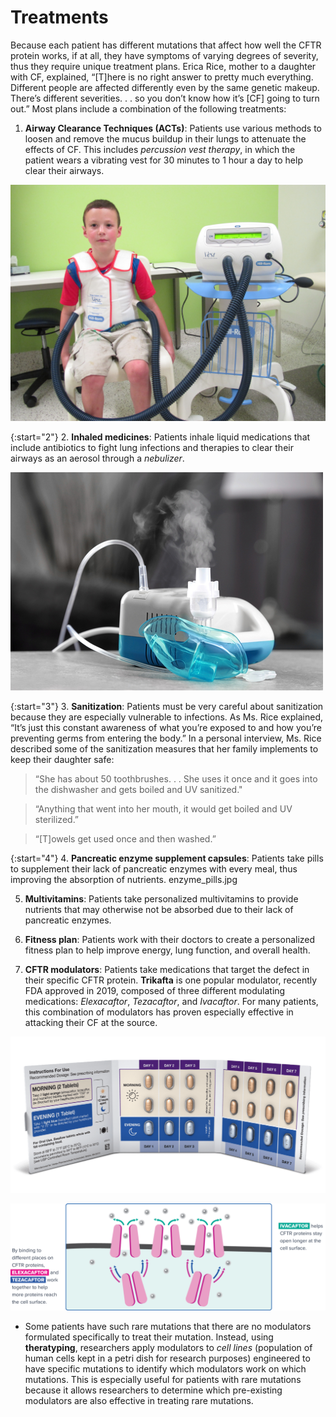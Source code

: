 # Treatments

Because each patient has different mutations that affect how well the CFTR protein works, if at all, they have symptoms of varying degrees of severity, thus they require unique treatment plans. Erica Rice, mother to a daughter with CF, explained, “[T]here is no right answer to pretty much everything. Different people are affected differently even by the same genetic makeup. There’s different severities. . . so you don’t know how it’s [CF] going to turn out.” Most plans include a combination of the following treatments: 

1. **Airway Clearance Techniques (ACTs)**: Patients use various methods to loosen and remove the mucus buildup in their lungs to attenuate the effects of CF. This includes _percussion vest therapy_, in which the patient wears a vibrating vest for 30 minutes to 1 hour a day to help clear their airways. 

![Percussion vest](img/percussion_vest.jpg)

{:start="2"}
2. **Inhaled medicines**: Patients inhale liquid medications that include antibiotics to fight lung infections and therapies to clear their airways as an aerosol through a _nebulizer_.

![Nebulizer](img/nebulizer.jpg)

{:start="3"}
3. **Sanitization**: Patients must be very careful about sanitization because they are especially vulnerable to infections. As Ms. Rice explained, “It’s just this constant awareness of what you’re exposed to and how you’re preventing germs from entering the body.” In a personal interview, Ms. Rice described some of the sanitization measures that her family implements to keep their daughter safe:

> “She has about 50 toothbrushes. . . She uses it once and it goes into the dishwasher and gets boiled and UV sanitized."

> “Anything that went into her mouth, it would get boiled and UV sterilized.”

> “[T]owels get used once and then washed.”

{:start="4"}
4. **Pancreatic enzyme supplement capsules**: Patients take pills to supplement their lack of pancreatic enzymes with every meal, thus improving the absorption of nutrients.
enzyme_pills.jpg

5. **Multivitamins**: Patients take personalized multivitamins to provide nutrients that may otherwise not be absorbed due to their lack of pancreatic enzymes.

6. **Fitness plan**: Patients work with their doctors to create a personalized fitness plan to help improve energy, lung function, and overall health. 

7. **CFTR modulators**: Patients take medications that target the defect in their specific CFTR protein. **Trikafta** is one popular modulator, recently FDA approved in 2019, composed of three different modulating medications: _Elexacaftor_, _Tezacaftor_, and _Ivacaftor_. For many patients, this combination of modulators has proven especially effective in attacking their CF at the source. 

![Trikafta Packaging](img/trikafta.png)

![Trikafta Diagram](img/trikafta_diagram.png)

* Some patients have such rare mutations that there are no modulators formulated specifically to treat their mutation. Instead, using **theratyping**, researchers apply modulators to _cell lines_ (population of human cells kept in a petri dish for research purposes) engineered to have specific mutations to identify which modulators work on which mutations. This is especially useful for patients with rare mutations because it allows researchers to determine which pre-existing modulators are also effective in treating rare mutations. 
